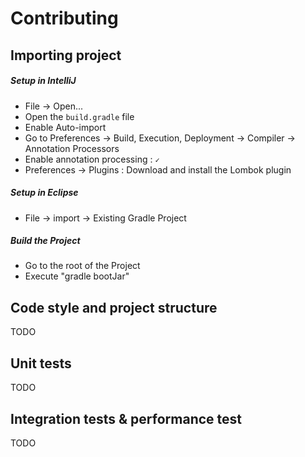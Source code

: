 # Contributing

## Importing project

##### Setup in IntelliJ
- File → Open...
- Open the `build.gradle` file
- Enable Auto-import
- Go to Preferences → Build, Execution, Deployment → Compiler → Annotation Processors
- Enable annotation processing : `✓`
- Preferences → Plugins : Download and install the Lombok plugin


##### Setup in Eclipse
- File → import → Existing Gradle Project

##### Build the Project
- Go to the root of the Project
- Execute "gradle bootJar"

## Code style and project structure
TODO


## Unit tests
TODO


## Integration tests & performance test
TODO
